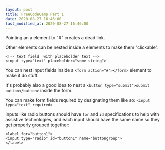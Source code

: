 ```yaml
---
layout: post
title: FreeCodeCamp Part 1
date: 2020-08-27 16:46:00
last_modified_at: 2020-08-27 16:46:00
---
```


Pointing an a element to "#" creates a dead link.

Other elements can be nested inside a elements to make them "clickable".

    <!-- text field  with placeholder text -->
    <input type="text" placeholder="some string">

You can nest input fields inside a `<form action="#"></form>` element to make it do stuff.

It's probably also a good idea to nest a `<button type="submit">submit button</button>` inside the form.

You can make form fields required by designating them like so: `<input type="text" required>`

Inputs like radio buttons should have `for` and `id` specifications to help with assistive technologies, and each input should have the same name so they get properly grouped together:

```
<label for="button1">
<input type="radio" id="button1" name="buttongroup">
</label>
```

